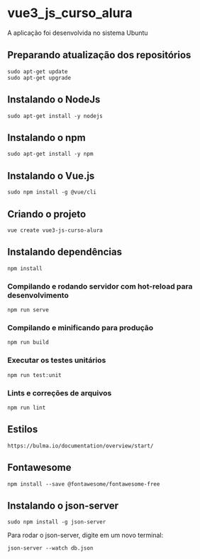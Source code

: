 # vue3_js_curso_alura

A aplicação foi desenvolvida no sistema Ubuntu


## Preparando atualização dos repositórios

    sudo apt-get update
    sudo apt-get upgrade


## Instalando o NodeJs

    sudo apt-get install -y nodejs


## Instalando o npm

    sudo apt-get install -y npm


## Instalando o Vue.js

    sudo npm install -g @vue/cli


## Criando o projeto

    vue create vue3-js-curso-alura


## Instalando dependências
    
    npm install
    

### Compilando e rodando servidor com hot-reload para desenvolvimento

    npm run serve


### Compilando e minificando para produção

    npm run build


### Executar os testes unitários

    npm run test:unit


### Lints e correções de arquivos

    npm run lint


## Estilos

    https://bulma.io/documentation/overview/start/

## Fontawesome

    npm install --save @fontawesome/fontawesome-free


## Instalando o json-server

    sudo npm install -g json-server
    

Para rodar o json-server, digite em um novo terminal:

    json-server --watch db.json

